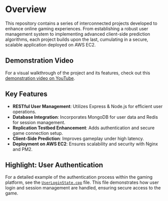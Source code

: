 
# Overview

This repository contains a series of interconnected projects developed to enhance online gaming experiences. From establishing a robust user management system to implementing advanced client-side prediction algorithms, each project builds upon the last, cumulating in a secure, scalable application deployed on AWS EC2.

## Demonstration Video

For a visual walkthrough of the project and its features, check out this [demonstration video on YouTube](https://www.youtube.com/watch?v=cF8jrgIpu50).

## Key Features

- **RESTful User Management**: Utilizes Express & Node.js for efficient user operations.
- **Database Integration**: Incorporates MongoDB for user data and Redis for session management.
- **Replication Testbed Enhancement**: Adds authentication and secure game connection setup.
- **Client-Side Prediction**: Improves gameplay under high latency.
- **Deployment on AWS EC2**: Ensures scalability and security with Nginx and PM2.

## Highlight: User Authentication
For a detailed example of the authentication process within the gaming platform, see the [`UserLoginState.cpp`](UserLoginState.cpp) file. This file demonstrates how user login and session management are handled, ensuring secure access to the game.
